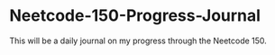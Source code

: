 # Neetcode-150-Progress-Journal
This will be a daily journal on my progress through the Neetcode 150.
